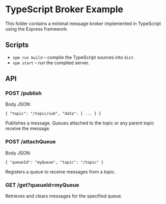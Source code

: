 # TypeScript Broker Example

This folder contains a minimal message broker implemented in TypeScript using the Express framework.

## Scripts

- `npm run build` – compile the TypeScript sources into `dist`.
- `npm start` – run the compiled server.

## API

### POST /publish

Body JSON:

```
{ "topic": "/topic/sub", "data": { ... } }
```

Publishes a message. Queues attached to the topic or any parent topic receive the message.

### POST /attachQueue

Body JSON:

```
{ "queueId": "myQueue", "topic": "/topic" }
```

Registers a queue to receive messages from a topic.

### GET /get?queueId=myQueue

Retrieves and clears messages for the specified queue.
